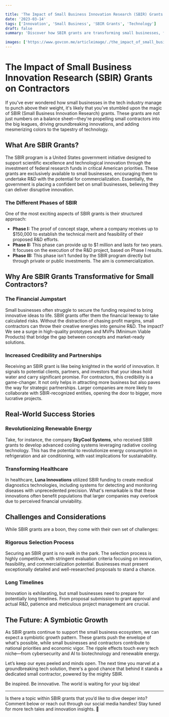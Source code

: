 ```yaml
---

title: 'The Impact of Small Business Innovation Research (SBIR) Grants on Contractors'
date: '2023-03-14'
tags: ['Innovation', 'Small Business', 'SBIR Grants', 'Technology']
draft: false
summary: 'Discover how SBIR grants are transforming small businesses, fueling innovation, and changing the landscape for tech contractors.'

images: ['https://www.govcon.me/articleimage/./the_impact_of_small_business_innovation_research_sbir_grants_on_contractors.webp']
---
```


# The Impact of Small Business Innovation Research (SBIR) Grants on Contractors

If you've ever wondered how small businesses in the tech industry manage to punch above their weight, it's likely that you've stumbled upon the magic of SBIR (Small Business Innovation Research) grants. These grants are not just numbers on a balance sheet—they're propelling small contractors into the big leagues, driving groundbreaking innovations, and adding mesmerizing colors to the tapestry of technology.

## What Are SBIR Grants?

The SBIR program is a United States government initiative designed to support scientific excellence and technological innovation through the investment of federal research funds in critical American priorities. These grants are exclusively available to small businesses, encouraging them to undertake R&D with the potential for commercialization. Essentially, the government is placing a confident bet on small businesses, believing they can deliver disruptive innovation.

### The Different Phases of SBIR

One of the most exciting aspects of SBIR grants is their structured approach:

- **Phase I:** The proof of concept stage, where a company receives up to $150,000 to establish the technical merit and feasibility of their proposed R&D efforts.
- **Phase II:** This phase can provide up to $1 million and lasts for two years. It focuses on the execution of the R&D project, based on Phase I results.
- **Phase III:** This phase isn't funded by the SBIR program directly but through private or public investments. The aim is commercialization.

## Why Are SBIR Grants Transformative for Small Contractors?

### The Financial Jumpstart

Small businesses often struggle to secure the funding required to bring innovative ideas to life. SBIR grants offer them the financial leeway to take calculated risks. Without the distraction of chasing profit margins, small contractors can throw their creative energies into genuine R&D. The impact? We see a surge in high-quality prototypes and MVPs (Minimum Viable Products) that bridge the gap between concepts and market-ready solutions.

### Increased Credibility and Partnerships

Receiving an SBIR grant is like being knighted in the world of innovation. It signals to potential clients, partners, and investors that your ideas hold water and carry significant promise. For contractors, this credibility is a game-changer. It not only helps in attracting more business but also paves the way for strategic partnerships. Larger companies are more likely to collaborate with SBIR-recognized entities, opening the door to bigger, more lucrative projects.

## Real-World Success Stories

### Revolutionizing Renewable Energy

Take, for instance, the company **SkyCool Systems**, who received SBIR grants to develop advanced cooling systems leveraging radiative cooling technology. This has the potential to revolutionize energy consumption in refrigeration and air conditioning, with vast implications for sustainability.

### Transforming Healthcare

In healthcare, **Luna Innovations** utilized SBIR funding to create medical diagnostics technologies, including systems for detecting and monitoring diseases with unprecedented precision. What's remarkable is that these innovations often benefit populations that larger companies may overlook due to perceived financial unviability.

## Challenges and Considerations

While SBIR grants are a boon, they come with their own set of challenges:

### Rigorous Selection Process

Securing an SBIR grant is no walk in the park. The selection process is highly competitive, with stringent evaluation criteria focusing on innovation, feasibility, and commercialization potential. Businesses must present exceptionally detailed and well-researched proposals to stand a chance.

### Long Timelines

Innovation is exhilarating, but small businesses need to prepare for potentially long timelines. From proposal submission to grant approval and actual R&D, patience and meticulous project management are crucial.

## The Future: A Symbiotic Growth

As SBIR grants continue to support the small business ecosystem, we can expect a symbiotic growth pattern. These grants push the envelope of what's possible, while small businesses and contractors contribute to national priorities and economic vigor. The ripple effects touch every tech niche—from cybersecurity and AI to biotechnology and renewable energy.

Let’s keep our eyes peeled and minds open. The next time you marvel at a groundbreaking tech solution, there's a good chance that behind it stands a dedicated small contractor, powered by the mighty SBIR.

Be inspired. Be innovative. The world is waiting for your big idea!

---

Is there a topic within SBIR grants that you’d like to dive deeper into? Comment below or reach out through our social media handles! Stay tuned for more tech tales and innovation insights. 🚀